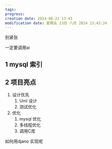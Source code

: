```yaml
---
tags: 
progress: 
creation date: 2024-08-23 13:43
modification date: 星期五 23日 八月 2024 13:43:24
---
```

别紧张 

一定要调用ai 

## 1	mysql 索引 


## 2	项目亮点 

1. 设计优先 
	1. Uml 设计
	2. 测试优化
2. 优化
	1. mysql 优化 
	2. 多线程优化 
	3. 调用C库


如何用djano 实现呢